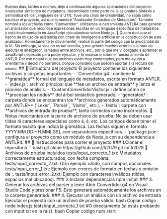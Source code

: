 <small>
Buenos días, tardes o noches, dejo a continuación algunas aclaraciones del proyecto:
Analizador sintáctico de metadatos, desarrollado como parte de la asignatura Sintaxis y Semántica de los Lenguajes de la UTN.
Tuve una crisis de creatividad, no sabía cómo bautizar el proyecto, así que lo nombré "Analizador Sintáctico de Metadatos".
También nombré a los archivos como "Convertidor".
Utilizamos la herramienta ANTLR4 para generar un analizador que reconoce expresiones escritas en un lenguaje específico de metadatos, y está implementado en JavaScript ejecutándose sobre Node.js.
</small> <small>
📌 Quiero destacar el hecho de mi uso de asistencia con chats de inteligencia artificial en la construcción de este analizador.
Honestamente (y obviamente), realicé la parte del código con la ayuda total de la IA. Sin embargo, la vida no es tan sencilla, y me generó muchos errores a la hora de ejecutar el analizador, llamados entre archivos, etc., por lo que me vi obligado a aprender el JavaScript necesario para poder ejecutar, y lo necesario sobre el funcionamiento de ANTLR.
Por eso notará que los archivos están muy comentados, pero me ayudó a orientarme y decidí no borrarlos, porque considero que pueden aportar a la lectura del mismo.
</small>
## 📁 Estructura del proyecto
El proyecto contiene los siguientes archivos y carpetas importantes:
- `Convertidor.g4`: contiene la **gramática** formal del lenguaje de metadatos, escrita en formato ANTLR.
- `index.js`: archivo principal que **lee un archivo de entrada** y lanza el proceso de análisis.
- `CustomConvertidorVisitor.js`: define cómo se **procesan los nodos** del árbol sintáctico generado.
- `generated/`: carpeta donde se encuentran los **archivos generados automáticamente por ANTLR** (`Lexer`, `Parser`, `Visitor`, etc.).
- `tests/`: carpeta con **archivos de entrada de prueba**, tanto correctos como incorrectos.
    📌 Notas importantes en la parte de archivos de prueba:
     No se deben usar tildes ni caracteres especiales como á, é, etc.
     Los campos deben tener el formato exacto que indica la gramática.
     Las fechas siguen el formato YYYY:MM.DD.HH.MM[.SS], con separadores específicos.
- `package.json`: configura el proyecto como un módulo de Node.js con su dependencia a ANTLR4.
## 🚀 Instrucciones para correr el proyecto
###  1.Clonar el repositorio
```bash
git clone https://github.com/<tu_usuario>/52079.git
cd 52079
🧪 Archivos de prueba incluidos
tests/input_correcto_1.txt:  Metadatos correctamente estructurados, con fecha completa.
tests/input_correcto_2.txt:  Otro ejemplo válido, con campos opcionales.
tests/input_error_1.txt:  Ejemplo con errores de formato en fechas y omisión de ;.
tests/input_error_2.txt:  Ejemplo con caracteres inválidos (tildes, espacios mal ubicados).
### 2.Instalar dependencias
  npm install
### 3. Generar los archivos del parser y lexer
Abrir Convertidor.g4 en Visual Studio Code y presionar F5. Esto generará automáticamente los archivos en la carpeta generated/.
### 4. Ejecutar un análisis con un archivo de entrada
Ejecutar el proyecto con un archivo de prueba válido:
bash
Copiar código
node index.js tests/input_correcto_1.txt
#O directamente (si estás probando con input.txt en la raíz):
bash
Copiar código
npm start

